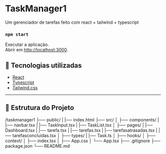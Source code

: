 # TaskManager1

Um gerenciador de tarefas feito com react + tailwind + typescript

### `npm start`

Executar a aplicação.\
Abrir em [http://localhost:3000](http://localhost:3000).


## 🚀 Tecnologias utilizadas

- [React](https://reactjs.org/)
- [Typescript](https://www.typescriptlang.org/)
- [Tailwind.css](https://tailwindcss.com/)
---

## 📂 Estrutura do Projeto

/taskmanager1
├── public/
| |── index.html
├── src/
│ ├── components/
|       |── navbar.tsx
|       |── TaskInput.tsx
|       |── TaskList.tsx
│ ├── pages/
|       |── Dashboard.tsx
|       |── tarefa.tsx
|       |── tarefas.tsx
|       |── tarefasatrasadas.tsx
|       |── tarefasconcluidas.tsx
│ ├── types/
|       |── Task.ts
│ ├── hooks/
│ ├── context/
│ ├── index.tsx
│ ├── App.css
│ └── App.tsx
├── .gitignore
├── package.json
└── README.md
